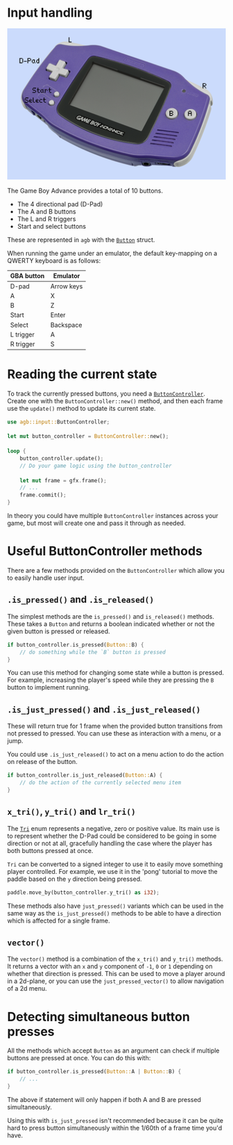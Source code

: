 # Input handling

<img alt="Diagram of the console with the buttons marked" src="./buttons.png" class="small-right" />

The Game Boy Advance provides a total of 10 buttons.

- The 4 directional pad (D-Pad)
- The A and B buttons
- The L and R triggers
- Start and select buttons

These are represented in `agb` with the [`Button`](https://docs.rs/agb/latest/agb/input/struct.Button.html) struct.

When running the game under an emulator, the default key-mapping on a QWERTY keyboard is as follows:

| GBA button | Emulator   |
| ---------- | ---------- |
| D-pad      | Arrow keys |
| A          | X          |
| B          | Z          |
| Start      | Enter      |
| Select     | Backspace  |
| L trigger  | A          |
| R trigger  | S          |

# Reading the current state

To track the currently pressed buttons, you need a [`ButtonController`](https://docs.rs/agb/latest/agb/input/struct.ButtonController.html).
Create one with the `ButtonController::new()` method, and then each frame use the `update()` method to update its current state.

```rust
use agb::input::ButtonController;

let mut button_controller = ButtonController::new();

loop {
    button_controller.update();
    // Do your game logic using the button_controller

    let mut frame = gfx.frame();
    // ...
    frame.commit();
}
```

In theory you could have multiple `ButtonController` instances across your game, but most will create one and pass it through as needed.

# Useful ButtonController methods

There are a few methods provided on the `ButtonController` which allow you to easily handle user input.

## `.is_pressed()` and `.is_released()`

The simplest methods are the `is_pressed()` and `is_released()` methods.
These takes a `Button` and returns a boolean indicated whether or not the given button is pressed or released.

```rust
if button_controller.is_pressed(Button::B) {
    // do something while the `B` button is pressed
}
```

You can use this method for changing some state while a button is pressed.
For example, increasing the player's speed while they are pressing the `B` button to implement running.

## `.is_just_pressed()` and `.is_just_released()`

These will return true for 1 frame when the provided button transitions from not pressed to pressed.
You can use these as interaction with a menu, or a jump.

You could use `.is_just_released()` to act on a menu action to do the action on release of the button.

```rust
if button_controller.is_just_released(Button::A) {
    // do the action of the currently selected menu item
}
```

## `x_tri()`, `y_tri()` and `lr_tri()`

The [`Tri`](https://docs.rs/agb/latest/doc/agb/input/enum.Tri.html) enum represents a negative, zero or positive value.
Its main use is to represent whether the D-Pad could be considered to be going in some direction or not at all, gracefully handling the case where the player has both buttons pressed at once.

`Tri` can be converted to a signed integer to use it to easily move something player controlled.
For example, we use it in the 'pong' tutorial to move the paddle based on the `y` direction being pressed.

```rust
paddle.move_by(button_controller.y_tri() as i32);
```

These methods also have `just_pressed()` variants which can be used in the same way as the `is_just_pressed()` methods to be able to have a direction which is affected for a single frame.

## `vector()`

The `vector()` method is a combination of the `x_tri()` and `y_tri()` methods.
It returns a vector with an `x` and `y` component of `-1`, `0` or `1` depending on whether that direction is pressed.
This can be used to move a player around in a 2d-plane, or you can use the `just_pressed_vector()` to allow navigation of a 2d menu.

# Detecting simultaneous button presses

All the methods which accept `Button` as an argument can check if multiple buttons are pressed at once.
You can do this with:

```rust
if button_controller.is_pressed(Button::A | Button::B) {
    // ...
}
```

The above if statement will only happen if both A and B are pressed simultaneously.

Using this with `is_just_pressed` isn't recommended because it can be quite hard to press button simultaneously within the 1/60th of a frame time you'd have.
